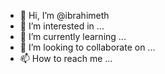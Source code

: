- 👋 Hi, I’m @ibrahimeth
- 👀 I’m interested in ...
- 🌱 I’m currently learning ...
- 💞️ I’m looking to collaborate on ...
- 📫 How to reach me ...

<!---
ibrahimeth/ibrahimeth is a ✨ special ✨ repository because its `README.md` (this file) appears on your GitHub profile.
You can click the Preview link to take a look at your changes.
--->
